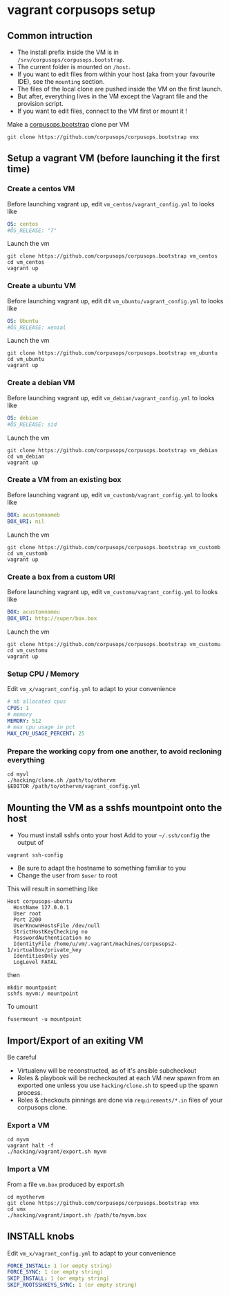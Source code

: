 # vagrant corpusops setup

## Common intruction

- The install prefix inside the VM is in ``/srv/corpusops/corpusops.bootstrap``.
- The current folder is mounted on ``/host``.
- If you want to edit files from within your host (aka from your favourite IDE), see the ``mounting`` section.
- The files of the local clone are pushed inside the VM on the first launch.
- But after, everything lives in the VM except the Vagrant file and the provision script.
- If you want to edit files, connect to the VM first or mount it !

Make a [corpusops.bootstrap](https://github.com/corpusops/corpusops.bootstrap) clone per VM
```
git clone https://github.com/corpusops/corpusops.bootstrap vmx
```

## Setup a vagrant VM (before launching it the first time)

### Create a centos VM
Before launching vagrant up, edit ``vm_centos/vagrant_config.yml`` to looks like
```yaml
OS: centos
#ÔS_RELEASE: "7"
```

Launch the vm
```
git clone https://github.com/corpusops/corpusops.bootstrap vm_centos
cd vm_centos
vagrant up
```

### Create a ubuntu VM
Before launching vagrant up, edit dit ``vm_ubuntu/vagrant_config.yml`` to looks like
```yaml
OS: Ubuntu
#ÔS_RELEASE: xenial

```
Launch the vm
```
git clone https://github.com/corpusops/corpusops.bootstrap vm_ubuntu
cd vm_ubuntu
vagrant up
```

### Create a debian VM
Before launching vagrant up, edit ``vm_debian/vagrant_config.yml`` to looks like
```yaml
OS: debian
#ÔS_RELEASE: sid

```
Launch the vm
```
git clone https://github.com/corpusops/corpusops.bootstrap vm_debian
cd vm_debian
vagrant up
```

### Create a VM from an existing box
Before launching vagrant up, edit ``vm_customb/vagrant_config.yml`` to looks like
```yaml
BOX: acustomnameb
BOX_URI: nil
```
Launch the vm
```
git clone https://github.com/corpusops/corpusops.bootstrap vm_customb
cd vm_customb
vagrant up
```

### Create a box from a custom URI
Before launching vagrant up, edit ``vm_customu/vagrant_config.yml`` to looks like
```yaml
BOX: acustomnameu
BOX_URI: http://super/box.box
```
Launch the vm
```
git clone https://github.com/corpusops/corpusops.bootstrap vm_customu
cd vm_customu
vagrant up
```

### Setup CPU / Memory
Edit ``vm_x/vagrant_config.yml`` to adapt to your convenience
```yaml
# nb allocated cpus
CPUS: 1
# memory
MEMORY: 512
# max cpu usage in pct
MAX_CPU_USAGE_PERCENT: 25
```

### Prepare the working copy from one another, to avoid recloning everything
```
cd myvl
./hacking/clone.sh /path/to/othervm
$EDITOR /path/to/othervm/vagrant_config.yml
```

## Mounting the VM as a sshfs mountpoint onto the host
- You must install sshfs onto your host
Add to your ``~/.ssh/config`` the output of
```
vagrant ssh-config
```

- Be sure to adapt the hostname to something familiar to you
- Change the user from ``$user`` to root

This will result in something like
```
Host corpusops-ubuntu
  HostName 127.0.0.1
  User root
  Port 2200
  UserKnownHostsFile /dev/null
  StrictHostKeyChecking no
  PasswordAuthentication no
  IdentityFile /home/u/vm/.vagrant/machines/corpusops2-1/virtualbox/private_key
  IdentitiesOnly yes
  LogLevel FATAL

```

then
```
mkdir mountpoint
sshfs myvm:/ mountpoint
```

To umount
```
fusermount -u mountpoint
```

## Import/Export of an exiting VM
Be careful
- Virtualenv will be reconstructed, as of it's ansible subcheckout
- Roles & playbook will be recheckouted at each VM new spawn from an exported one unless
  you use ``hacking/clone.sh`` to speed up the spawn process.
- Roles & checkouts pinnings are done via ``requirements/*.in`` files of your corpusops clone.

### Export a VM
```
cd myvm
vagrant halt -f
./hacking/vagrant/export.sh myvm
```
### Import a VM
From a file ``vm.box`` produced by export.sh
```
cd myothervm
git clone https://github.com/corpusops/corpusops.bootstrap vmx
cd vmx
./hacking/vagrant/import.sh /path/to/myvm.box
```

## INSTALL knobs
Edit ``vm_x/vagrant_config.yml`` to adapt to your convenience
```yaml
FORCE_INSTALL: 1 (or empty string)
FORCE_SYNC: 1 (or empty string)
SKIP_INSTALL: 1 (or empty string)
SKIP_ROOTSSHKEYS_SYNC: 1 (or empty string)
```

